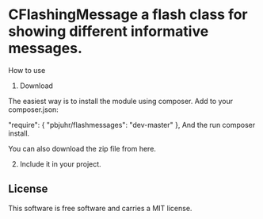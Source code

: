 CFlashingMessage a flash class for showing different informative messages.
==================================

How to use

1. Download

The easiest way is to install the module using composer. Add to your composer.json:

"require": {
    "pbjuhr/flashmessages": "dev-master"
},
And the run composer install.

You can also download the zip file from here.

2. Include it in your project.


License
----------------------------------

This software is free software and carries a MIT license.
